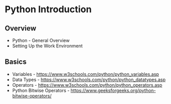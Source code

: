 # Python Introduction

## Overview
- Python - General Overview
- Setting Up the Work Environment

## Basics
- Variables - https://www.w3schools.com/python/python_variables.asp
- Data Types - https://www.w3schools.com/python/python_datatypes.asp
- Operators - https://www.w3schools.com/python/python_operators.asp
- Python Bitwise Operators - https://www.geeksforgeeks.org/python-bitwise-operators/
  
